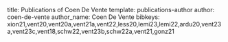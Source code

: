 title: Publications of Coen De Vente
template: publications-author
author: coen-de-vente
author_name: Coen De Vente
bibkeys: xion21,vent20,vent20a,vent21a,vent22,less20,lemi23,lemi22,ardu20,vent23a,vent23c,vent18,schw22,vent23b,schw22a,vent21,gonz21